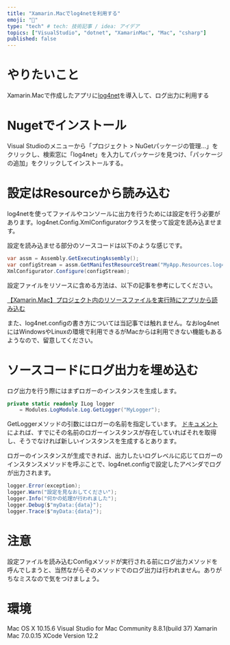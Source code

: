 ```yaml
---
title: "Xamarin.Macでlog4netを利用する"
emoji: "🍎"
type: "tech" # tech: 技術記事 / idea: アイデア
topics: ["VisualStudio", "dotnet", "XamarinMac", "Mac", "csharp"]
published: false
---
```


やりたいこと
====

Xamarin.Macで作成したアプリに[log4net](https://logging.apache.org/log4net/)を導入して、ログ出力に利用する


Nugetでインストール
====

Visual Studioのメニューから「プロジェクト > NuGetパッケージの管理...」をクリックし、検索窓に「log4net」を入力してパッケージを見つけ、「パッケージの追加」をクリックしてインストールする。


設定はResourceから読み込む
====

log4netを使ってファイルやコンソールに出力を行うためには設定を行う必要があります。log4net.Config.XmlConfiguratorクラスを使って設定を読み込ませます。

設定を読み込ませる部分のソースコードは以下のような感じです。

```csharp
var assm = Assembly.GetExecutingAssembly();
var configStream = assm.GetManifestResourceStream("MyApp.Resources.log4net.config");
XmlConfigurator.Configure(configStream);
```

設定ファイルをリソースに含める方法は、以下の記事を参考にしてください。

[【Xamarin.Mac】プロジェクト内のリソースファイルを実行時にアプリから読み込む](https://zenn.dev/trpla226/articles/76f49b14a1b48a5d5d9b)

また、log4net.configの書き方については当記事では触れません。なおlog4netにはWindowsやLinuxの環境で利用できるがMacからは利用できない機能もあるようなので、留意してください。

ソースコードにログ出力を埋め込む
====

ログ出力を行う際にはまずロガーのインスタンスを生成します。

```csharp
private static readonly ILog logger
    = Modules.LogModule.Log.GetLogger("MyLogger");
```

GetLoggerメソッドの引数にはロガーの名前を指定しています。
[ドキュメント](https://logging.apache.org/log4net/release/sdk/html/M_log4net_LogManager_GetLogger_2.htm) によれば、すでにその名前のロガーインスタンスが存在していればそれを取得し、そうでなければ新しいインスタンスを生成するとあります。

ロガーのインスタンスが生成できれば、出力したいログレベルに応じてロガーのインスタンスメソッドを呼ぶことで、log4net.configで設定したアペンダでログが出力されます。

```csharp
logger.Error(exception);
logger.Warn("設定を見なおしてください");
logger.Info("何かの処理が行われました");
logger.Debug($"myData:{data}");
logger.Trace($"myData:{data}");
```

注意
====

設定ファイルを読み込むConfigメソッドが実行される前にログ出力メソッドを呼んでしまうと、当然ながらそのメソッドでのログ出力は行われません。ありがちなミスなので気をつけましょう。


環境
====

Mac OS X 10.15.6
Visual Studio for Mac Community 8.8.1(build 37)
Xamarin Mac 7.0.0.15
XCode Version 12.2